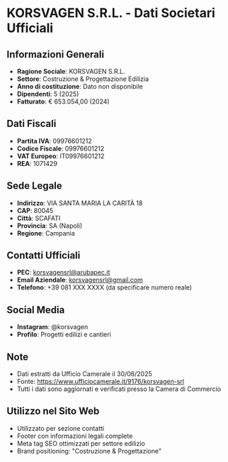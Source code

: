 # KORSVAGEN S.R.L. - Dati Societari Ufficiali

## Informazioni Generali

- **Ragione Sociale**: KORSVAGEN S.R.L.
- **Settore**: Costruzione & Progettazione Edilizia
- **Anno di costituzione**: Dato non disponibile
- **Dipendenti**: 5 (2025)
- **Fatturato**: € 653.054,00 (2024)

## Dati Fiscali

- **Partita IVA**: 09976601212
- **Codice Fiscale**: 09976601212
- **VAT Europeo**: IT09976601212
- **REA**: 1071429

## Sede Legale

- **Indirizzo**: VIA SANTA MARIA LA CARITÀ 18
- **CAP**: 80045
- **Città**: SCAFATI
- **Provincia**: SA (Napoli)
- **Regione**: Campania

## Contatti Ufficiali

- **PEC**: korsvagensrl@arubapec.it
- **Email Aziendale**: korsvagensrl@gmail.com
- **Telefono**: +39 081 XXX XXXX (da specificare numero reale)

## Social Media

- **Instagram**: @korsvagen
- **Profilo**: Progetti edilizi e cantieri

## Note

- Dati estratti da Ufficio Camerale il 30/06/2025
- Fonte: https://www.ufficiocamerale.it/9176/korsvagen-srl
- Tutti i dati sono aggiornati e verificati presso la Camera di Commercio

## Utilizzo nel Sito Web

- Utilizzato per sezione contatti
- Footer con informazioni legali complete
- Meta tag SEO ottimizzati per settore edilizio
- Brand positioning: "Costruzione & Progettazione"
